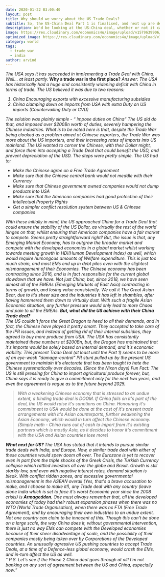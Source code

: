 ```yaml
---
date: 2020-01-22 03:00:40
layout: post
title: Why should we worry about the US Trade Deals?
subtitle: So, the US-China Deal Part 1 is finalised, and next up are deals with Europe and India. Should we be worried?
description: We'd be looking at the US-China deal, whether or not it can work in the long run, and also explain why such Trade-Deals can hamper the EMEA
image: https://res.cloudinary.com/economics4u/image/upload/v1579639906/chuttersnap-aku7Zlj_x_o-unsplash_ucjmt4.jpg
optimized_image: https://res.cloudinary.com/economics4u/image/upload/v1579639906/chuttersnap-aku7Zlj_x_o-unsplash_ucjmt4.jpg
category: world
tags:
  - trade war
  - india
author: arvind
---
```


<em> The USA says it has succeeded in implementing a Trade Deal with China.
Well... at least partly. </em>
<strong>Why a trade war in the first place?</strong>
<em> Answer: The USA has historically had a huge and consistently widening deficit with China in terms of trade. The US believed it was due to two reasons:
<ol><li>China Encouraging exports with excessive manufacturing subsidies </li>
<li> China clamping down on imports from USA with extra Duty on US imports (Countervailing Duty or CVD)</li></ol>
The solution was plainly simple - <q> Impose duties on China</q>
The US did do that, and imposed over $200Bn worth of duties, severely hampering the Chinese industries. What is to be noted here is that, despite the Trade War being cloaked as a problem aimed at Chinese exporters, the Trade War was more about the US importers, and their increasing rates of imports into US mainland.
The US wanted to corner the Chinese, with their Dollar might, and force them into accepting a Trade Deal that could benefit the USD, and prevent depreciation of the USD.
The steps were pretty simple. The US had to:
<ul><li> Make the Chinese agree on a Free Trade Agreement</li>
<li> Make sure that the Chinese central bank would not meddle with their Currency</li>
<li> Make sure that Chinese government owned companies would not dump products into USA</li>
<li> Make sure that the American companies had good protection of their Intellectual Property Rights</li>
<li> Get a simpler conflict resolution system between US & Chinese companies</li></ul>

<em>With these initially in mind, the US approached China for a Trade Deal that could ensure the stability of the US Dollar, as virtually the rest of the world hinges on that, whilst ensuring that American companies have a fair market to compete. Seems pretty straightforward right?</em>
But, the issue is that, any Emerging Market Economy, has to outgrow the broader market and compete with the developed economies in a global market whilst working towards meeting growth in HDI(Human Development Index) as well, which would require humongous amounts of Welfare expenditure. This is just too much strain, and most EMs end up in debt piles even with the slightest mismanagement of their Economies.
The Chinese economy has been contracting since 2016, and is in fact responsible for the current global slowdown that we have. Not just China, but, since 2018, we have seen almost all of the EMEAs (Emerging Markets of East Asia) contracting in terms of growth, and losing value consistently. We call it The Great Asian Bear, due to it's sheer size and the industries it has left in shambles, after having hammered them down to virtually dust.
With such a fragile Asian Economic situation, any further pressure would only lead to more Chaos and pain to all the EMEAs.
<strong>But, what did the US achieve with their China Trade deal?</strong><br>
The US couldn't force the Great Dragon to heed to all their demands, and in fact, the Chinese have played it pretty smart. They accepted to take care of the IPR issues, and instead of getting rid of their internal subsidies, they agreed to buy more produce from USA. The USA has consistently maintained these numbers at $200Bn, but, the Dragon has maintained that it's imports would be solely based on internal demand, and it's economic viability.
This present Trade Deal (at least until the Part 1) seems to be more of an eye-wash "damage-control" PR stunt pulled up by the present US government to maintain it's electorate that has been taught to hate the Chinese systematically over decades. (Since the Nixon days)
<em>Fun Fact: The US is still pressing for China to import agricultural produce forever, but, China says it is ready to give a commitment only for the next two years, and even the agreement is vague as to the future beyond 2025.</em>
<blockquote>With a weakening Chinese economy that is stressed to an undue extent, a binding trade deal is DOOM. If China fails on it's part of the deal, the US would raise it's sanctions on China. Honouring it's commitment to USA would be done at the cost of it's present trade arrangements with it's Asian counterparts, further weakening the Asian Economy, which would in turn affect the Chinese economy.(Simple math - China runs out of cash to import from it's existing partners which is mostly Asia, as it decides to honor it's commitment with the USA and Asian countries lose more)</blockquote>
<strong> What next for US? </strong>
The USA has stated that it intends to pursue similar trade deals with India, and Europe. Now, a similar trade deal with either of these countries would spew doom all over. <em>The Eurozone is yet to recover even in part from the triple shocks of the Greek Crisis, the Turkish Currency collapse which rattled investors all over the globe and Brexit.</em>
Growth is still starkly low, and even with negative interest rates, demand situaiton is bleak. With conflict ridden zones, and excessive governmental mismanagement in the ASEAN overall (Yes, that's a brave accusation to make, and I choose to make it!), any Trade deal with any country <em>(leave alone India which is set to face it's worst Economic year since the 2008 crisis)</em> is <b>Armageddon</b>.
One must always remember that, all the developed economies of today had their robust expansion phases when there was no WTO (World Trade Organisation), when there was no FTA (Free Trade Agreement), and by encouraging their own industries to an undue extent. Not one country can claim to be innocent of this. Though this can't be done on a large scale, the way China does it, without governmental intervention, there is just no way EMs can compete with the Developed economies because of their sheer disadvantage of scale, and the possibility of their companies mostly being taken over by Corporations of the Developed countries.
An unusually agressive US pushing countries to accept Trade Deals, at a time of a Defence-less global economy, would crash the EMs, and in-turn affect the US as well.
<br><q> P.S. Let's see if the Phase 2 China deal goes through at all! I'm not banking on any sort of agreement between the US and China, especially now.</q>